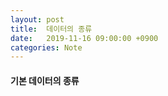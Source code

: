 ```yaml
---
layout: post
title:  데이터의 종류
date:   2019-11-16 09:00:00 +0900
categories: Note
---
```


#### 기본 데이터의 종류

